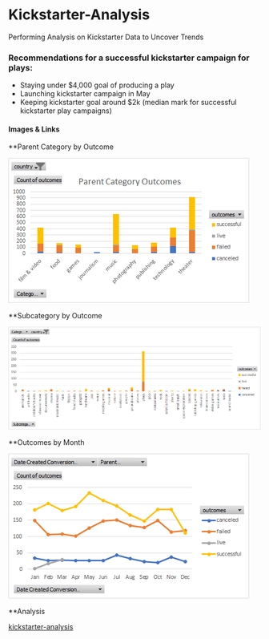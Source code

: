 # Kickstarter-Analysis
Performing Analysis on Kickstarter Data to Uncover Trends
 
### Recommendations for a successful kickstarter campaign for plays:

* Staying under $4,000 goal of producing a play
* Launching kickstarter campaign in May 
* Keeping kickstarter goal around $2k (median mark for successful kickstarter play campaigns)

#### Images & Links

**Parent Category by Outcome

![](images/parentcategoryoutcomechart3.png)

**Subcategory by Outcome

![](images/subcategoryoutcomechart.png)

**Outcomes by Month

![](images/Outcomesbymonth.png)

**Analysis 

[kickstarter-analysis](docs/kickstarter-analysis.xlsx)
